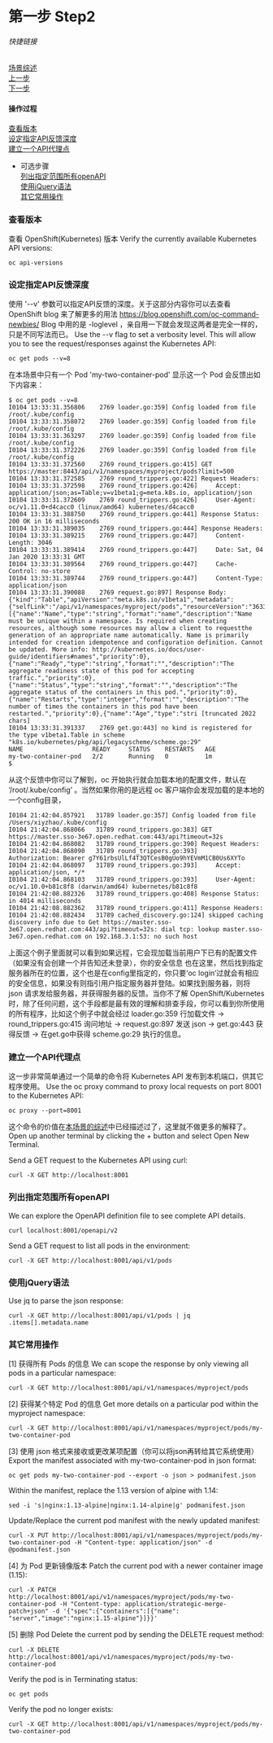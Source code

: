 # 第一步 Step2
###### 快捷链接
[场景综述](../KubernetesAPIFund.md) <br>
[上一步](Step1.md) <br>
[下一步](Step3.md) <br>

#### 操作过程
[查看版本](#查看版本) <br>
[设定指定API反馈深度](#设定指定API反馈深度) <br>
[建立一个API代理点](#建立一个API代理点) <br>
   - 可选步骤 <br>
      [列出指定范围所有openAPI](#列出指定范围所有openAPI) <br>
      [使用jQuery语法](#使用jQuery语法) <br>
      [其它常用操作](#其它常用操作) <br>

### 查看版本
查看 OpenShift(Kubernetes) 版本
Verify the currently available Kubernetes API versions:
```
oc api-versions
```

### 设定指定API反馈深度
使用 '--v' 参数可以指定API反馈的深度。关于这部分内容你可以去查看 OpenShift blog 来了解更多的用法
https://blog.openshift.com/oc-command-newbies/
Blog 中用的是 -loglevel ，亲自用一下就会发现这两者是完全一样的，只是不同写法而已。
Use the --v flag to set a verbosity level. This will allow you to see the request/responses against the Kubernetes API:
```
oc get pods --v=8
```
在本场景中只有一个 Pod 'my-two-container-pod' 显示这一个 Pod 会反馈出如下内容来：
```
$ oc get pods --v=8
I0104 13:33:31.356806    2769 loader.go:359] Config loaded from file /root/.kube/config
I0104 13:33:31.358072    2769 loader.go:359] Config loaded from file /root/.kube/config
I0104 13:33:31.363297    2769 loader.go:359] Config loaded from file /root/.kube/config
I0104 13:33:31.372226    2769 loader.go:359] Config loaded from file /root/.kube/config
I0104 13:33:31.372560    2769 round_trippers.go:415] GET https://master:8443/api/v1/namespaces/myproject/pods?limit=500
I0104 13:33:31.372585    2769 round_trippers.go:422] Request Headers:
I0104 13:33:31.372598    2769 round_trippers.go:426]     Accept: application/json;as=Table;v=v1beta1;g=meta.k8s.io, application/json
I0104 13:33:31.372609    2769 round_trippers.go:426]     User-Agent: oc/v1.11.0+d4cacc0 (linux/amd64) kubernetes/d4cacc0
I0104 13:33:31.388750    2769 round_trippers.go:441] Response Status: 200 OK in 16 milliseconds
I0104 13:33:31.389035    2769 round_trippers.go:444] Response Headers:
I0104 13:33:31.389215    2769 round_trippers.go:447]     Content-Length: 3046
I0104 13:33:31.389414    2769 round_trippers.go:447]     Date: Sat, 04 Jan 2020 13:33:31 GMT
I0104 13:33:31.389564    2769 round_trippers.go:447]     Cache-Control: no-store
I0104 13:33:31.389744    2769 round_trippers.go:447]     Content-Type: application/json
I0104 13:33:31.390088    2769 request.go:897] Response Body: {"kind":"Table","apiVersion":"meta.k8s.io/v1beta1","metadata":{"selfLink":"/api/v1/namespaces/myproject/pods","resourceVersion":"36335"},"columnDefinitions":[{"name":"Name","type":"string","format":"name","description":"Name must be unique within a namespace. Is required when creating resources, although some resources may allow a client to requestthe generation of an appropriate name automatically. Name is primarily intended for creation idempotence and configuration definition. Cannot be updated. More info: http://kubernetes.io/docs/user-guide/identifiers#names","priority":0},{"name":"Ready","type":"string","format":"","description":"The aggregate readiness state of this pod for accepting traffic.","priority":0},{"name":"Status","type":"string","format":"","description":"The aggregate status of the containers in this pod.","priority":0},{"name":"Restarts","type":"integer","format":"","description":"The number of times the containers in this pod have been restarted.","priority":0},{"name":"Age","type":"stri [truncated 2022 chars]
I0104 13:33:31.391337    2769 get.go:443] no kind is registered for the type v1beta1.Table in scheme "k8s.io/kubernetes/pkg/api/legacyscheme/scheme.go:29"
NAME                   READY     STATUS    RESTARTS   AGE
my-two-container-pod   2/2       Running   0          1m
$
```
从这个反馈中你可以了解到，oc 开始执行就会加载本地的配置文件，默认在 ‘/root/.kube/config’ 。当然如果你用的是远程 oc 客户端你会发现加载的是本地的一个config目录，
```
I0104 21:42:04.857921   31789 loader.go:357] Config loaded from file /Users/xiyzhao/.kube/config
I0104 21:42:04.868066   31789 round_trippers.go:383] GET https://master.sso-3e67.open.redhat.com:443/api?timeout=32s
I0104 21:42:04.868082   31789 round_trippers.go:390] Request Headers:
I0104 21:42:04.868090   31789 round_trippers.go:393]     Authorization: Bearer g7Y61rbsUlLf4T3QTCesB0gUo9hYEVmM1CB0Us6XYTo
I0104 21:42:04.868097   31789 round_trippers.go:393]     Accept: application/json, */*
I0104 21:42:04.868103   31789 round_trippers.go:393]     User-Agent: oc/v1.10.0+b81c8f8 (darwin/amd64) kubernetes/b81c8f8
I0104 21:42:08.882326   31789 round_trippers.go:408] Response Status:  in 4014 milliseconds
I0104 21:42:08.882362   31789 round_trippers.go:411] Response Headers:
I0104 21:42:08.882434   31789 cached_discovery.go:124] skipped caching discovery info due to Get https://master.sso-3e67.open.redhat.com:443/api?timeout=32s: dial tcp: lookup master.sso-3e67.open.redhat.com on 192.168.3.1:53: no such host
```
上面这个例子里面就可以看到如果远程，它会现加载当前用户下已有的配置文件（如果没有会创建一个并告知还未登录），你的安全信息
也在这里，然后找到指定服务器所在的位置，这个也是在config里指定的，你只要‘oc login’过就会有相应的安全信息，如果没有则指引用户指定服务器并登陆。如果找到服务器，则将 json 请求发给服务器，并获得服务器的反馈。当你不了解 OpenShift/Kubernetes 时，除了任何问题，这个手段都是最有效的理解和排查手段，你可以看到你所使用的所有程序，比如这个例子中就会经过 loader.go:359 行加载文件 -> round_trippers.go:415 询问地址 -> request.go:897 发送 json -> get.go:443 获得反馈 -> 在get.go中获得 scheme.go:29 执行的信息。

### 建立一个API代理点
这一步非常简单通过一个简单的命令将 Kubernetes API 发布到本机端口，供其它程序使用。
Use the oc proxy command to proxy local requests on port 8001 to the Kubernetes API:
```
oc proxy --port=8001
```
这个命令的价值在[本场景的综述](../KubernetesAPIFund.md#场景说明)中已经描述过了，这里就不做更多的解释了。
Open up another terminal by clicking the + button and select Open New Terminal. 

Send a GET request to the Kubernetes API using curl:
```
curl -X GET http://localhost:8001
```
### 列出指定范围所有openAPI
We can explore the OpenAPI definition file to see complete API details.
```
curl localhost:8001/openapi/v2
```
Send a GET request to list all pods in the environment:
```
curl -X GET http://localhost:8001/api/v1/pods
```
### 使用jQuery语法
Use jq to parse the json response:
```
curl -X GET http://localhost:8001/api/v1/pods | jq .items[].metadata.name
```
### 其它常用操作
[1] 获得所有 Pods 的信息
We can scope the response by only viewing all pods in a particular namespace:
```
curl -X GET http://localhost:8001/api/v1/namespaces/myproject/pods
```
[2] 获得某个特定 Pod 的信息
Get more details on a particular pod within the myproject namespace:
```
curl -X GET http://localhost:8001/api/v1/namespaces/myproject/pods/my-two-container-pod
```
[3] 使用 json 格式来接收或更改某项配置（你可以将json再转给其它系统使用）
Export the manifest associated with my-two-container-pod in json format:
```
oc get pods my-two-container-pod --export -o json > podmanifest.json
```
Within the manifest, replace the 1.13 version of alpine with 1.14:
```
sed -i 's|nginx:1.13-alpine|nginx:1.14-alpine|g' podmanifest.json
```
Update/Replace the current pod manifest with the newly updated manifest:
```
curl -X PUT http://localhost:8001/api/v1/namespaces/myproject/pods/my-two-container-pod -H "Content-type: application/json" -d @podmanifest.json
```
[4] 为 Pod 更新镜像版本
Patch the current pod with a newer container image (1.15):
```
curl -X PATCH http://localhost:8001/api/v1/namespaces/myproject/pods/my-two-container-pod -H "Content-type: application/strategic-merge-patch+json" -d '{"spec":{"containers":[{"name": "server","image":"nginx:1.15-alpine"}]}}'
```
[5] 删除 Pod
Delete the current pod by sending the DELETE request method:
```
curl -X DELETE http://localhost:8001/api/v1/namespaces/myproject/pods/my-two-container-pod
```
Verify the pod is in Terminating status:
```
oc get pods
```
Verify the pod no longer exists:
```
curl -X GET http://localhost:8001/api/v1/namespaces/myproject/pods/my-two-container-pod
```
